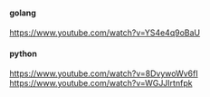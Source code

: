 #### golang
https://www.youtube.com/watch?v=YS4e4q9oBaU

#### python
https://www.youtube.com/watch?v=8DvywoWv6fI \
https://www.youtube.com/watch?v=WGJJIrtnfpk
